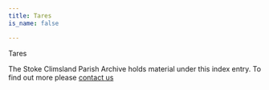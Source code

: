 ```yaml
---
title: Tares
is_name: false

---
```


Tares


The Stoke Climsland Parish Archive holds material under this index entry. To find out more please [contact us](/contact/)
